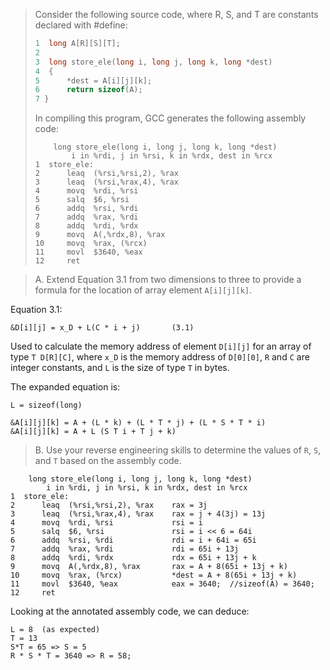 > Consider the following source code, where R, S, and T are constants declared
> with #define:
>
> ```C
> 1  long A[R][S][T];
> 2
> 3  long store_ele(long i, long j, long k, long *dest)
> 4  {
> 5      *dest = A[i][j][k];
> 6      return sizeof(A);
> 7 }
> ```
>
> In compiling this program, GCC generates the following assembly code:
> 
> ```Assembly
>     long store_ele(long i, long j, long k, long *dest)
>         i in %rdi, j in %rsi, k in %rdx, dest in %rcx
> 1  store_ele:
> 2      leaq  (%rsi,%rsi,2), %rax
> 3      leaq  (%rsi,%rax,4), %rax
> 4      movq  %rdi, %rsi
> 5      salq  $6, %rsi
> 6      addq  %rsi, %rdi
> 7      addq  %rax, %rdi
> 8      addq  %rdi, %rdx
> 9      movq  A(,%rdx,8), %rax
> 10     movq  %rax, (%rcx)
> 11     movl  $3640, %eax
> 12     ret
> ```

> A. Extend Equation 3.1 from two dimensions to three to provide a formula for
> the location of array element `A[i][j][k]`.

Equation 3.1:
```
&D[i][j] = x_D + L(C * i + j)       (3.1)
```
Used to calculate the memory address of element `D[i][j]` for an array of type
`T D[R][C]`, where `x_D` is the memory address of `D[0][0]`, `R` and `C` are
integer constants, and `L` is the size of type `T` in bytes.

The expanded equation is:
```
L = sizeof(long)

&A[i][j][k] = A + (L * k) + (L * T * j) + (L * S * T * i)
&A[i][j][k] = A + L (S T i + T j + k)
```

> B. Use your reverse engineering skills to determine the values of `R`, `S`,
> and `T` based on the assembly code.

```Assembly
    long store_ele(long i, long j, long k, long *dest)
        i in %rdi, j in %rsi, k in %rdx, dest in %rcx
1  store_ele:
2      leaq  (%rsi,%rsi,2), %rax    rax = 3j
3      leaq  (%rsi,%rax,4), %rax    rax = j + 4(3j) = 13j
4      movq  %rdi, %rsi             rsi = i
5      salq  $6, %rsi               rsi = i << 6 = 64i
6      addq  %rsi, %rdi             rdi = i + 64i = 65i
7      addq  %rax, %rdi             rdi = 65i + 13j
8      addq  %rdi, %rdx             rdx = 65i + 13j + k
9      movq  A(,%rdx,8), %rax       rax = A + 8(65i + 13j + k)
10     movq  %rax, (%rcx)           *dest = A + 8(65i + 13j + k)
11     movl  $3640, %eax            eax = 3640;  //sizeof(A) = 3640;
12     ret
```

Looking at the annotated assembly code, we can deduce:
```
L = 8  (as expected)
T = 13
S*T = 65 => S = 5
R * S * T = 3640 => R = 58;
```
